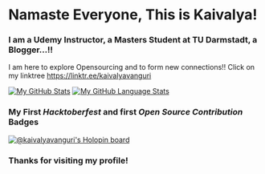 # Namaste Everyone, This is Kaivalya!

### I am a Udemy Instructor, a Masters Student at TU Darmstadt, a Blogger...!! 

I am here to explore Opensourcing and to form new connections!! 
Click on my linktree <https://linktr.ee/kaivalyavanguri>

[![My GitHub Stats](https://github-readme-stats.vercel.app/api/?username=KaivalyaVanguri&count_private=true&theme=tokyonight&showicons=true)]()
[![My GitHub Language Stats](https://github-readme-stats.vercel.app/api/top-langs/?username=KaivalyaVanguri&langs_count=5&theme=tokyonight)]()


### My First _Hacktoberfest_ and first _Open Source Contribution_ Badges
[![@kaivalyavanguri's Holopin board](https://holopin.me/kaivalyavanguri)](https://holopin.io/@kaivalyavanguri)

### Thanks for visiting my profile!
